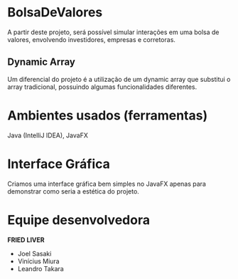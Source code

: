 # BolsaDeValores
A partir deste projeto, será possível simular interações em uma bolsa de valores, envolvendo investidores, empresas e corretoras.

## Dynamic Array
Um diferencial do projeto é a utilização de um dynamic array que substitui o array tradicional, possuindo algumas funcionalidades diferentes.

# Ambientes usados (ferramentas)
Java (IntelliJ IDEA), 
JavaFX

# Interface Gráfica
Criamos uma interface gráfica bem simples no JavaFX apenas para demonstrar como seria a estética do projeto.

# Equipe desenvolvedora
**FRIED LIVER**

- Joel Sasaki  
- Vinícius Miura  
- Leandro Takara
